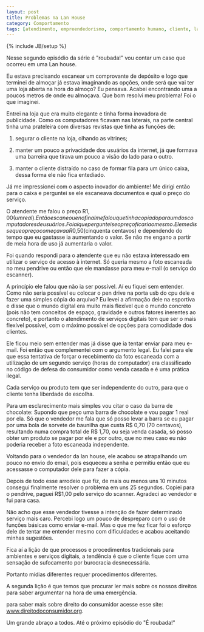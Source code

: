 ```yaml
---
layout: post
title: Problemas na Lan House
category: Comportamento
tags: [atendimento, empreendedorismo, comportamento humano, cliente, lan house ]
---
```


{% include JB/setup %}

Nesse segundo episódio da série é "roubada!" vou contar um caso que ocorreu em uma Lan house.

Eu estava precisando escanear um comprovante de depósito e logo que terminei de almoçar já estava imaginando as opções, onde será que vai ter uma loja aberta na hora do almoço? Eu pensava. Acabei encontrando uma a poucos metros de onde eu almoçava. Que bom resolvi meu problema! Foi o que imaginei.

Entrei na loja que era muito elegante e tinha forma inovadora de publicidade. Como os computadores ficavam nas laterais, na parte central tinha uma prateleira com diversas revistas que tinha as funções de:


1. segurar o cliente na loja, olhando as vitrines; 

2. manter um pouco a privacidade dos usuários da internet, já que formava uma barreira que tirava um pouco a visão do lado para o outro. 

3. manter o cliente distraído no caso de formar fila para um único caixa, dessa forma ele não fica entediado.


Já me impressionei com o aspecto inovador do ambiente! Me dirigi então para o caixa e perguntei se ele escaneava documentos e qual o preço do serviço.

O atendente me falou o preço R$1,00(um real). Então escaneou e no final me falou que tinha copiado para um dos computadores de usuários. Foi aí que perguntei se o preço ficaria o mesmo. Ele me disse que o preço começava a R$0,50(cinquenta centavos) e dependendo do tempo que eu gastasse ia aumentando o valor. Se não me engano a partir de meia hora de uso já aumentaria o valor.

Foi quando respondi para o atendente que eu não estava interessado em utilizar o serviço de acesso à internet. Só queria mesmo a foto escaneada no meu pendrive ou então que ele mandasse para meu e-mail (o serviço do escanner).

A princípio ele falou que não ia ser possível. Aí eu fiquei sem entender. Como não seria possível eu colocar o pen drive na porta usb do cpu dele e fazer uma simples cópia do arquivo? Eu levei a afirmação dele na esportiva e disse que o mundo digital era muito mais flexível que o mundo concreto (pois não tem conceitos de espaço, gravidade e outros fatores inerentes ao concreto), e portanto o atendimento de serviços digitais tem que ser o mais flexível possível, com o máximo possível de opções para comodidade dos clientes.

Ele ficou meio sem entender mas já disse que ia tentar enviar para meu e-mail. Foi então que complementei com o argumento legal. Eu falei para ele que essa tentativa de forçar o recebimento da foto escaneada com a utilização de um segundo serviço (horas de computador) era classificado no código de defesa do consumidor como venda casada e é uma prática ilegal.

Cada serviço ou produto tem que ser independente do outro, para que o cliente tenha liberdade de escolha.

Para um esclarecimento mais simples vou citar o caso da barra de chocolate:
Supondo que peço uma barra de chocolate e vou pagar 1 real por ela. Só que o vendedor me fala que só posso levar a barra se eu pagar por uma bola de sorvete de baunilha que custa R$ 0,70 (70 centavos), resultando numa compra total de R$ 1,70, ou seja venda casada, só posso obter um produto se pagar por ele e por outro, que no meu caso eu não poderia receber a foto escaneada independente.

Voltando para o vendedor da lan house, ele acabou se atrapalhando um pouco no envio do email, pois esqueceu a senha e permitiu então que eu acessasse o computador dele para fazer a cópia.

Depois de todo esse arrodeio que fiz, de mais ou menos uns 10 minutos consegui finalmente resolver o problema em uns 25 segundos. Copiei para o pendrive, paguei R$1,00 pelo serviço do scanner. Agradeci ao vendedor e fui para casa.

Não acho que esse vendedor tivesse a intenção de fazer determinado serviço mais caro. Percebi logo um pouco de despreparo com o uso de funções básicas como enviar e-mail. Mas o que me fez ficar foi o esforço dele de tentar me entender mesmo com dificuldades e acabou aceitando minhas sugestões.

Fica aí a lição de que processos e procedimentos tradicionais para ambientes e serviços digitais, a tendência é que o cliente fique com uma sensação de sufocamento por burocracia desnecessária.

Portanto mídias diferentes requer procedimentos diferentes.

A segunda lição é que temos que procurar ler mais sobre os nossos direitos para saber argumentar na hora de uma emergência.

para saber mais sobre direito do consumidor acesse esse site: <a href="http://www.direitodoconsumidor.org/">www.direitodoconsumidor.org</a>.

Um grande abraço a todos.
Até o próximo episódio do "É roubada!"
